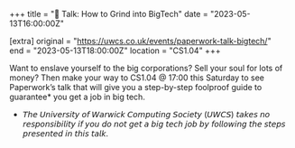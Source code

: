 +++
title = "🎤 Talk: How to Grind into BigTech"
date = "2023-05-13T16:00:00Z"

[extra]
original = "https://uwcs.co.uk/events/paperwork-talk-bigtech/"    
end = "2023-05-13T18:00:00Z"
location = "CS1.04"
+++

Want to enslave yourself to the big corporations? Sell your soul for lots of money? Then make your way to CS1.04 @ 17:00 this Saturday to see Paperwork’s talk that will give you a step-by-step foolproof guide to guarantee* you get a job in big tech.

* 𝘛𝘩𝘦 𝘜𝘯𝘪𝘷𝘦𝘳𝘴𝘪𝘵𝘺 𝘰𝘧 𝘞𝘢𝘳𝘸𝘪𝘤𝘬 𝘊𝘰𝘮𝘱𝘶𝘵𝘪𝘯𝘨 𝘚𝘰𝘤𝘪𝘦𝘵𝘺 (𝘜𝘞𝘊𝘚) 𝘵𝘢𝘬𝘦𝘴 𝘯𝘰 𝘳𝘦𝘴𝘱𝘰𝘯𝘴𝘪𝘣𝘪𝘭𝘪𝘵𝘺 𝘪𝘧 𝘺𝘰𝘶 𝘥𝘰 𝘯𝘰𝘵 𝘨𝘦𝘵 𝘢 𝘣𝘪𝘨 𝘵𝘦𝘤𝘩 𝘫𝘰𝘣 𝘣𝘺 𝘧𝘰𝘭𝘭𝘰𝘸𝘪𝘯𝘨 𝘵𝘩𝘦 𝘴𝘵𝘦𝘱𝘴 𝘱𝘳𝘦𝘴𝘦𝘯𝘵𝘦𝘥 𝘪𝘯 𝘵𝘩𝘪𝘴 𝘵𝘢𝘭𝘬.
